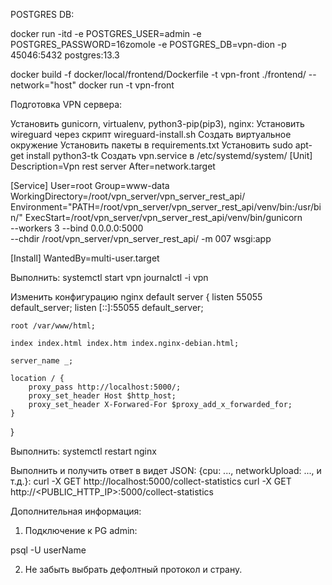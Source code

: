 POSTGRES DB:

docker run -itd -e POSTGRES_USER=admin -e POSTGRES_PASSWORD=16zomole -e POSTGRES_DB=vpn-dion -p 45046:5432 postgres:13.3


docker build -f docker/local/frontend/Dockerfile -t vpn-front ./frontend/ --network="host" 
docker run -t vpn-front



Подготовка VPN сервера:

Установить gunicorn, virtualenv, python3-pip(pip3), nginx:
Установить wireguard через скрипт wireguard-install.sh
Создать виртуальное окружение
Установить пакеты в requirements.txt
Установить sudo apt-get install python3-tk
Создать vpn.service в /etc/systemd/system/
[Unit]
Description=Vpn rest server
After=network.target

[Service]
User=root
Group=www-data
WorkingDirectory=/root/vpn_server/vpn_server_rest_api/
Environment="PATH=/root/vpn_server/vpn_server_rest_api/venv/bin:/usr/bin/"
ExecStart=/root/vpn_server/vpn_server_rest_api/venv/bin/gunicorn \
    --workers 3 --bind 0.0.0.0:5000 \
     --chdir /root/vpn_server/vpn_server_rest_api/  -m 007 wsgi:app

[Install]
WantedBy=multi-user.target

Выполнить:
systemctl start vpn
journalctl -i vpn

Изменить конфигурацию nginx default
server {
    listen 55055 default_server;
    listen [::]:55055 default_server;

    root /var/www/html;

    index index.html index.htm index.nginx-debian.html;

    server_name _;

    location / {
        proxy_pass http://localhost:5000/;
        proxy_set_header Host $http_host;
        proxy_set_header X-Forwared-For $proxy_add_x_forwarded_for;
    }
}


Выполнить:
systemctl restart nginx

Выполнить и получить ответ в видет JSON: {cpu: ..., networkUpload: ..., и т.д.}:
curl -X GET http://localhost:5000/collect-statistics
curl -X GET http://<PUBLIC_HTTP_IP>:5000/collect-statistics



Дополнительная информация:

1. Подключение к PG admin:

psql -U userName


2. Не забыть выбрать дефолтный протокол и страну.
